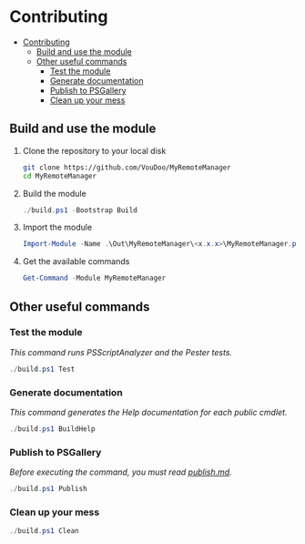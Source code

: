 # Contributing

- [Contributing](#contributing)
  - [Build and use the module](#build-and-use-the-module)
  - [Other useful commands](#other-useful-commands)
    - [Test the module](#test-the-module)
    - [Generate documentation](#generate-documentation)
    - [Publish to PSGallery](#publish-to-psgallery)
    - [Clean up your mess](#clean-up-your-mess)

## Build and use the module

1. Clone the repository to your local disk

   ```sh
   git clone https://github.com/VouDoo/MyRemoteManager
   cd MyRemoteManager
   ```

2. Build the module

   ```powershell
   ./build.ps1 -Bootstrap Build
   ```

3. Import the module

   ```powershell
   Import-Module -Name .\Out\MyRemoteManager\<x.x.x>\MyRemoteManager.psd1 -Force
   ```

4. Get the available commands

   ```powershell
   Get-Command -Module MyRemoteManager
   ```

## Other useful commands

### Test the module

_This command runs PSScriptAnalyzer and the Pester tests._

```powershell
./build.ps1 Test
```

### Generate documentation

_This command generates the Help documentation for each public cmdlet._

```powershell
./build.ps1 BuildHelp
```

### Publish to PSGallery

_Before executing the command, you must read [publish.md](./docs/development/module/publish.md)._

```powershell
./build.ps1 Publish
```

### Clean up your mess

```powershell
./build.ps1 Clean
```
